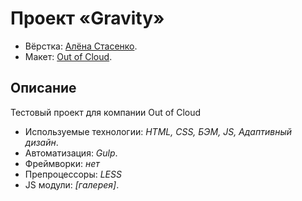 # Проект «Gravity»

* Вёрстка: [Алёна Стасенко](https://github.com/KudriPro).
* Макет: [Out of Cloud](https://outofcloud.ru/).

## Описание
Тестовый проект для компании Out of Cloud

* Используемые технологии: _HTML, CSS, БЭМ, JS, Адаптивный дизайн_.
* Автоматизация: _Gulp_.
* Фреймворки: _нет_
* Препроцессоры: _LESS_
* JS модули: _[галерея]_.

